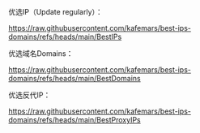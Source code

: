 优选IP（Update regularly）：

https://raw.githubusercontent.com/kafemars/best-ips-domains/refs/heads/main/BestIPs

优选域名Domains：

https://raw.githubusercontent.com/kafemars/best-ips-domains/refs/heads/main/BestDomains

优选反代IP：

https://raw.githubusercontent.com/kafemars/best-ips-domains/refs/heads/main/BestProxyIPs
